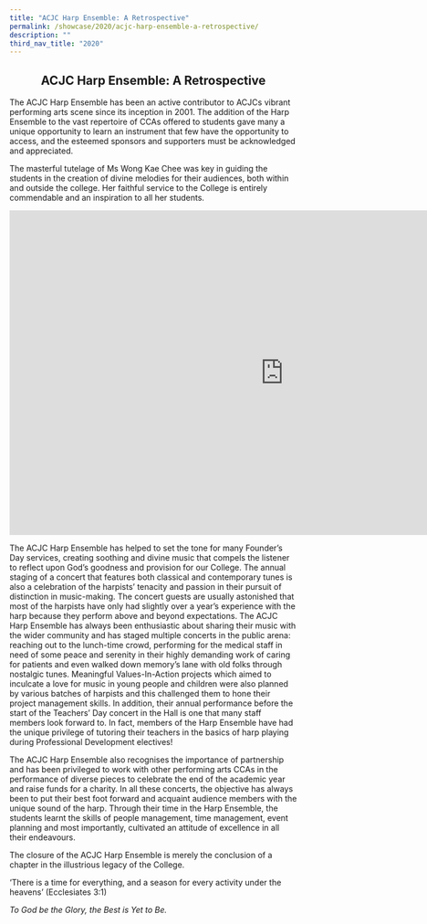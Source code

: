 ```yaml
---
title: "ACJC Harp Ensemble: A Retrospective"
permalink: /showcase/2020/acjc-harp-ensemble-a-retrospective/
description: ""
third_nav_title: "2020"
---
```

## <center> ACJC Harp Ensemble: A Retrospective </center>

The ACJC Harp Ensemble has been an active contributor to ACJCs vibrant performing arts scene since its inception in 2001. The addition of the Harp Ensemble to the vast repertoire of CCAs offered to students gave many a unique opportunity to learn an instrument that few have the opportunity to access, and the esteemed sponsors and supporters must be acknowledged and appreciated.

The masterful tutelage of Ms Wong Kae Chee was key in guiding the students in the creation of divine melodies for their audiences, both within and outside the college. Her faithful service to the College is entirely commendable and an inspiration to all her students.

<iframe allowfullscreen="true" height="569" width="960" frameborder="0" src="https://docs.google.com/presentation/d/e/2PACX-1vQqy34CBGHscR6N7z8lT1k_D5SRGgPsmzve7EPs4yfvG3yA-aJeQ5KTpChbxxLwZ41b89YPF_sOiAtt/embed?start=false&amp;loop=false&amp;delayms=3000"></iframe>

The ACJC Harp Ensemble has helped to set the tone for many Founder’s Day services, creating soothing and divine music that compels the listener to reflect upon God’s goodness and provision for our College. The annual staging of a concert that features both classical and contemporary tunes is also a celebration of the harpists’ tenacity and passion in their pursuit of distinction in music-making. The concert guests are usually astonished that most of the harpists have only had slightly over a year’s experience with the harp because they perform above and beyond expectations. The ACJC Harp Ensemble has always been enthusiastic about sharing their music with the wider community and has staged multiple concerts in the public arena: reaching out to the lunch-time crowd, performing for the medical staff in need of some peace and serenity in their highly demanding work of caring for patients and even walked down memory’s lane with old folks through nostalgic tunes. Meaningful Values-In-Action projects which aimed to inculcate a love for music in young people and children were also planned by various batches of harpists and this challenged them to hone their project management skills. In addition, their annual performance before the start of the Teachers’ Day concert in the Hall is one that many staff members look forward to. In fact, members of the Harp Ensemble have had the unique privilege of tutoring their teachers in the basics of harp playing during Professional Development electives!

  

The ACJC Harp Ensemble also recognises the importance of partnership and has been privileged to work with other performing arts CCAs in the performance of diverse pieces to celebrate the end of the academic year and raise funds for a charity. In all these concerts, the objective has always been to put their best foot forward and acquaint audience members with the unique sound of the harp. Through their time in the Harp Ensemble, the students learnt the skills of people management, time management, event planning and most importantly, cultivated an attitude of excellence in all their endeavours.

  

The closure of the ACJC Harp Ensemble is merely the conclusion of a chapter in the illustrious legacy of the College.

  

‘There is a time for everything, and a season for every activity under the heavens’ (Ecclesiates 3:1)

  

_To God be the Glory, the Best is Yet to Be._